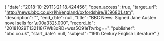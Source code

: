 {
  "date": "2018-10-29T13:21:18.424456", 
  "open_access": true, 
  "target_url": "http://news.bbc.co.uk/1/hi/england/oxfordshire/8596801.stm", 
  "description": "", 
  "end_date": null, 
  "title": "BBC News: Signed Jane Austen novel sells for \u00a3325,000", 
  "record_id": "20181029T132118/7WkBoRD+wss5O91eTtvrbg==", 
  "publisher": "bbc.co.uk", 
  "start_date": null, 
  "subject": "19th Century English Literature"
}

